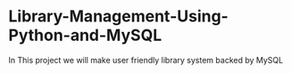 # Library-Management-Using-Python-and-MySQL
In This project we will make user friendly library system backed by MySQL

